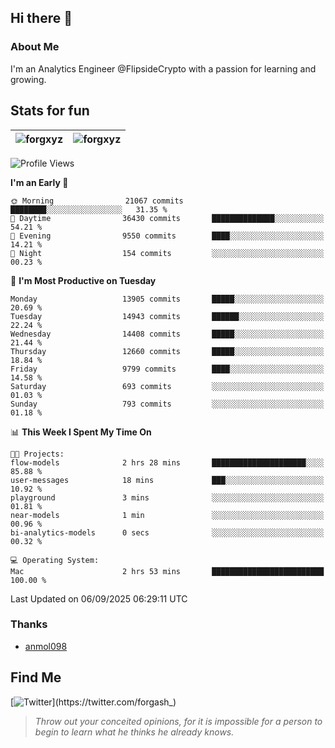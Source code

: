## Hi there 👋

### About Me

I'm an Analytics Engineer @FlipsideCrypto with a passion for learning and growing.
  
## Stats for fun

| <img align="center" src="https://github-readme-streak-stats.herokuapp.com/?user=forgxyz&theme=tokyonight" alt="forgxyz" /> | <img align="center" src="https://github-readme-stats.vercel.app/api?username=forgxyz&theme=tokyonight&show_icons=true" alt="forgxyz" /> |
| ------------- |------------- |


<!--START_SECTION:waka-->
![Profile Views](http://img.shields.io/badge/Profile%20Views-0-blue)

**I'm an Early 🐤** 

```text
🌞 Morning                21067 commits       ████████░░░░░░░░░░░░░░░░░   31.35 % 
🌆 Daytime                36430 commits       ██████████████░░░░░░░░░░░   54.21 % 
🌃 Evening                9550 commits        ████░░░░░░░░░░░░░░░░░░░░░   14.21 % 
🌙 Night                  154 commits         ░░░░░░░░░░░░░░░░░░░░░░░░░   00.23 % 
```
📅 **I'm Most Productive on Tuesday** 

```text
Monday                   13905 commits       █████░░░░░░░░░░░░░░░░░░░░   20.69 % 
Tuesday                  14943 commits       ██████░░░░░░░░░░░░░░░░░░░   22.24 % 
Wednesday                14408 commits       █████░░░░░░░░░░░░░░░░░░░░   21.44 % 
Thursday                 12660 commits       █████░░░░░░░░░░░░░░░░░░░░   18.84 % 
Friday                   9799 commits        ████░░░░░░░░░░░░░░░░░░░░░   14.58 % 
Saturday                 693 commits         ░░░░░░░░░░░░░░░░░░░░░░░░░   01.03 % 
Sunday                   793 commits         ░░░░░░░░░░░░░░░░░░░░░░░░░   01.18 % 
```


📊 **This Week I Spent My Time On** 

```text
🐱‍💻 Projects: 
flow-models              2 hrs 28 mins       █████████████████████░░░░   85.88 % 
user-messages            18 mins             ███░░░░░░░░░░░░░░░░░░░░░░   10.92 % 
playground               3 mins              ░░░░░░░░░░░░░░░░░░░░░░░░░   01.81 % 
near-models              1 min               ░░░░░░░░░░░░░░░░░░░░░░░░░   00.96 % 
bi-analytics-models      0 secs              ░░░░░░░░░░░░░░░░░░░░░░░░░   00.32 % 

💻 Operating System: 
Mac                      2 hrs 53 mins       █████████████████████████   100.00 % 
```


 Last Updated on 06/09/2025 06:29:11 UTC
<!--END_SECTION:waka-->

### Thanks
 - [anmol098](https://github.com/anmol098/waka-readme-stats/)
  
## Find Me
[![Twitter](https://img.shields.io/twitter/url/https/twitter.com/forgash_.svg?style=social&label=Follow%20%40forgash_)](https://twitter.com/forgash_)


> *Throw out your conceited opinions, for it is impossible for a person to begin to learn what he thinks he already knows.* 
